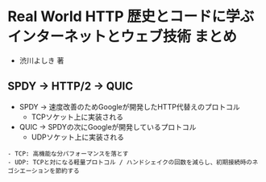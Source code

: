# Real World HTTP 歴史とコードに学ぶインターネットとウェブ技術 まとめ
- 渋川よしき 著

## SPDY -> HTTP/2 -> QUIC
- SPDY -> 速度改善のためGoogleが開発したHTTP代替えのプロトコル
  - TCPソケット上に実装される
- QUIC -> SPDYの次にGoogleが開発しているプロトコル
  - UDPソケット上に実装される
```
- TCP: 高機能な分パフォーマンスを落とす
- UDP: TCPと対になる軽量プロトコル / ハンドシェイクの回数を減らし、初期接続時のネゴシエーションを節約する
```
